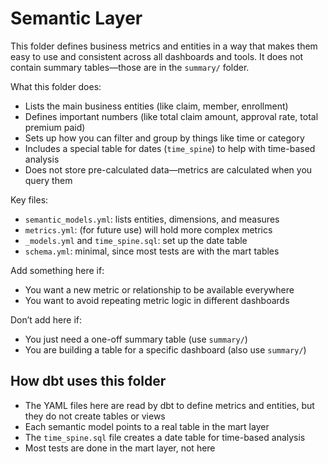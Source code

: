 # Semantic Layer

This folder defines business metrics and entities in a way that makes them easy to use and consistent across all dashboards and tools. It does not contain summary tables—those are in the `summary/` folder.

What this folder does:

- Lists the main business entities (like claim, member, enrollment)
- Defines important numbers (like total claim amount, approval rate, total premium paid)
- Sets up how you can filter and group by things like time or category
- Includes a special table for dates (`time_spine`) to help with time-based analysis
- Does not store pre-calculated data—metrics are calculated when you query them

Key files:

- `semantic_models.yml`: lists entities, dimensions, and measures
- `metrics.yml`: (for future use) will hold more complex metrics
- `_models.yml` and `time_spine.sql`: set up the date table
- `schema.yml`: minimal, since most tests are with the mart tables

Add something here if:

- You want a new metric or relationship to be available everywhere
- You want to avoid repeating metric logic in different dashboards

Don’t add here if:

- You just need a one-off summary table (use `summary/`)
- You are building a table for a specific dashboard (also use `summary/`)

## How dbt uses this folder

- The YAML files here are read by dbt to define metrics and entities, but they do not create tables or views
- Each semantic model points to a real table in the mart layer
- The `time_spine.sql` file creates a date table for time-based analysis
- Most tests are done in the mart layer, not here
